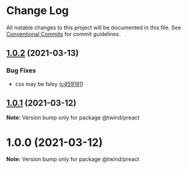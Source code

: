 # Change Log

All notable changes to this project will be documented in this file.
See [Conventional Commits](https://conventionalcommits.org) for commit guidelines.

## [1.0.2](https://github.com/tw-in-js/use-twind-with/compare/@twind/preact@1.0.1...@twind/preact@1.0.2) (2021-03-13)

### Bug Fixes

- css may be falsy ([c459191](https://github.com/tw-in-js/use-twind-with/commit/c459191b456168efc65d0b03bd15f122ba5830d2))

## [1.0.1](https://github.com/tw-in-js/use-twind-with/compare/@twind/preact@1.0.0...@twind/preact@1.0.1) (2021-03-12)

**Note:** Version bump only for package @twind/preact

# 1.0.0 (2021-03-12)

**Note:** Version bump only for package @twind/preact
